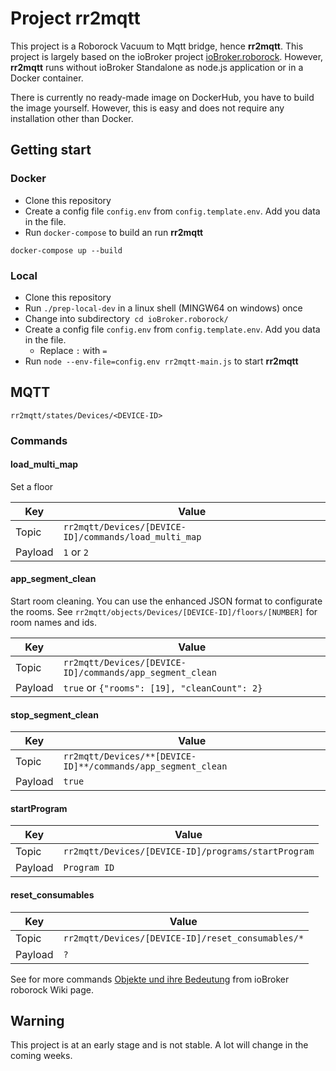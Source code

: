 # Project rr2mqtt

This project is a Roborock Vacuum to Mqtt bridge, hence **rr2mqtt**. This project is largely based on the ioBroker project [ioBroker.roborock](https://github.com/copystring/ioBroker.roborock). However, **rr2mqtt** runs without ioBroker Standalone as node.js application or in a Docker container.

There is currently no ready-made image on DockerHub, you have to build the image yourself. However, this is easy and does not require any installation other than Docker.

## Getting start

### Docker

- Clone this repository
- Create a config file `config.env` from `config.template.env`. Add you data in the file.
- Run `docker-compose` to build an run **rr2mqtt**

```shell
docker-compose up --build
```

### Local

- Clone this repository
- Run `./prep-local-dev` in a linux shell (MINGW64 on windows) once
- Change into subdirectory`` cd ioBroker.roborock/``
- Create a config file `config.env` from `config.template.env`. Add you data in the file.
  - Replace ``:`` with ``=``
- Run ``node --env-file=config.env rr2mqtt-main.js`` to start **rr2mqtt**

## MQTT

```mqtt
rr2mqtt/states/Devices/<DEVICE-ID>
```

### Commands

#### load_multi_map

Set a floor

| Key     | Value                                                 |
| ------- | ----------------------------------------------------- |
| Topic   | `rr2mqtt/Devices/[DEVICE-ID]/commands/load_multi_map` |
| Payload | `1` or `2`                                            |

#### app_segment_clean

Start room cleaning. You can use the enhanced JSON format to configurate the rooms.
See `rr2mqtt/objects/Devices/[DEVICE-ID]/floors/[NUMBER]` for room names and ids.

| Key     | Value                                                    |
| ------- | -------------------------------------------------------- |
| Topic   | `rr2mqtt/Devices/[DEVICE-ID]/commands/app_segment_clean` |
| Payload | `true` or `{"rooms": [19], "cleanCount": 2}`             |

#### stop_segment_clean

| Key     | Value                                                        |
| ------- | ------------------------------------------------------------ |
| Topic   | `rr2mqtt/Devices/**[DEVICE-ID]**/commands/app_segment_clean` |
| Payload | `true`                                                       |

#### startProgram

| Key     | Value                                                        |
| ------- | ------------------------------------------------------------ |
| Topic   | `rr2mqtt/Devices/[DEVICE-ID]/programs/startProgram` |
| Payload | `Program ID` |

#### reset_consumables

| Key     | Value                                                        |
| ------- | ------------------------------------------------------------ |
| Topic   | `rr2mqtt/Devices/[DEVICE-ID]/reset_consumables/*` |
| Payload | `?` |

See for more commands [Objekte und ihre Bedeutung](https://github.com/copystring/ioBroker.roborock/wiki/Objekte-und-ihre-Bedeutung#commands) from ioBroker roborock Wiki page.

## Warning

This project is at an early stage and is not stable. A lot will change in the coming weeks.
